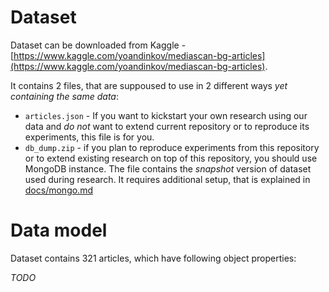 # Dataset

Dataset can be downloaded from Kaggle - [https://www.kaggle.com/yoandinkov/mediascan-bg-articles](https://www.kaggle.com/yoandinkov/mediascan-bg-articles). 

It contains 2 files, that are suppoused to use in 2 different ways _yet containing the same data_:
- `articles.json` - If you want to kickstart your own research using our data and _do not_ want to extend current repository or to reproduce its experiments, this file is for you.
- `db_dump.zip` - if you plan to reproduce experiments from this repository or to extend existing research on top of this repository, you should use MongoDB instance. The file contains the _snapshot_ version of dataset used during research. It requires additional setup, that is explained in [docs/mongo.md](docs/mongo.md)

# Data model
Dataset contains 321 articles, which have following object properties:

_TODO_